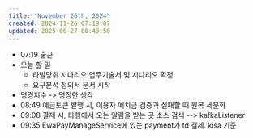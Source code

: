 ```yaml
---
title: "November 26th, 2024"
created: 2024-11-26 07:19:07
updated: 2025-06-27 08:49:56
---
```

  * 07:19 출근
  * 오늘 할 일
    * 타발당취 시나리오 업무기술서 및 시나리오 확정
    * 요구분석 정의서 문서 시작
  * 명경지수 -> 명징한 생각
  * 08:49 예금토큰 발행 시, 이용자 예치금 검증과 실패할 때 원복 세분화
  * 09:08 결제 시, 타행에서 오는 알림을 받는 곳 소스 검색 --> kafkaListener
  * 09:35 EwaPayManageService에 있는 payment가 td 결제. kisa 기준